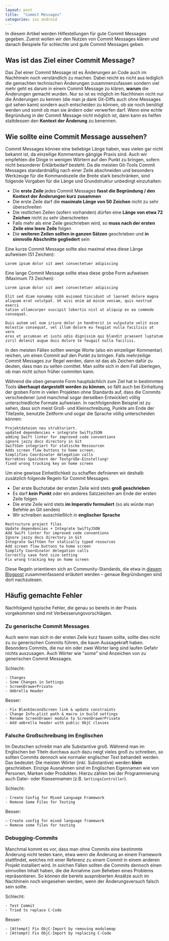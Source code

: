```yaml
---
layout: post
title:  "Commit Messages"
categories: ios android
---
```


In diesem Artikel werden Hilfestellungen für gute Commit Messages gegeben. Zuerst wollen wir den Nutzen von Commit Messages klären und danach Beispiele für schlechte und gute Commit Messages geben.

## Was ist das Ziel einer Commit Message?

Das Ziel einer Commit Message ist es Änderungen an Code auch im Nachhinein noch verständlich zu machen. Dabei reicht es nicht aus lediglich die gemachten technischen Änderungen zusammenzufassen sondern viel mehr geht es darum in einem Commit Message zu klären, **warum** die Änderungen gemacht wurden. Nur so ist es möglich im Nachhinein nicht nur die Änderungen zu kennen (die man ja dank Git-Diffs auch ohne Messages gut sehen kann) sondern auch entscheiden zu können, ob sie noch benötigt werden und somit ob man sie ändern oder verwerfen darf. Wenn eine echte Begründung in der Commit Message nicht möglich ist, dann kann es helfen stattdessen den **Kontext der Änderung** zu benennen.

## Wie sollte eine Commit Message aussehen?

Commit Messages können eine beliebige Länge haben, was vielen gar nicht bekannt ist, da einzeilige Kommentare gängige Praxis sind. Auch wir empfehlen die Dinge in wenigen Wörtern auf den Punkt zu bringen, sofern nicht besonderer Erklärbedarf besteht. Da die meisten Git-Tools Commit Messages standardmäßig nach einer Zeile abschneiden und besonders Werkzeuge für die Kommandozeile die Breite stark beschränken, sind folgende Vorgaben für die Länge und Grundstruktur unbedingt einzuhalten:

* Die **erste Zeile** jedes Commit Messages **fasst die Begründung / den Kontext der Änderungen kurz zusammen**
* Die erste Zeile darf die **maximale Länge von 50 Zeichen** nicht zu sehr überschreiten
* Die restlichen Zeilen (sofern vorhanden) dürfen eine **Länge von etwa 72 Zeichen** nicht zu sehr überschreiten
* Falls mehr als eine Zeile geschrieben wird, so **muss nach der ersten Zeile eine leere Zeile** folgen
* Die **weiteren Zeilen sollten in ganzen Sätzen** geschrieben und **in sinnvolle Abschnitte gegliedert** sein

Eine kurze Commit Message sollte also maximal etwa diese Länge aufweisen (51 Zeichen):

```text
Lorem ipsum dolor sit amet consectetuer adipiscing
```

Eine lange Commit Message sollte etwa diese grobe Form aufweisen (Maximum 73 Zeichen):

```text
Lorem ipsum dolor sit amet consectetuer adipiscing

Elit sed diam nonummy nibh euismod tincidunt ut laoreet dolore magna
aliquam erat volutpat. Ut wisi enim ad minim veniam, quis nostrud exerci
tation ullamcorper suscipit lobortis nisl ut aliquip ex ea commodo
consequat.

Duis autem vel eum iriure dolor in hendrerit in vulputate velit esse
molestie consequat, vel illum dolore eu feugiat nulla facilisis at vero
eros et accumsan et iusto odio dignissim qui blandit praesent luptatum
zzril delenit augue duis dolore te feugait nulla facilisi.
```

In den meisten Fällen sollten wenige Worte (also ein einzeiliger Kommentar) reichen, um einen Commit auf den Punkt zu bringen. Falls mehrzeilige Commit Messages zur Regel werden, dann ist das als Zeichen dafür zu deuten, dass man zu selten comittet. Man sollte sich in dem Fall überlegen, ob man nicht schon früher commiten kann.

Während die oben genannte Form hauptsächlich zum Ziel hat in bestimmten Tools **überhaupt dargestellt werden zu können**, so fällt auch bei Einhaltung der groben Form in vielen Projekten ohne Standards auf, dass die Commits verschiedener (und manchmal sogar derselben Entwickler) völlig unterschiedliche Formate aufweisen. In nachfolgendem Beispiel ist zu sehen, dass sich meist Groß- und Kleinschreibung, Punkte am Ende der Titelzeile, benutzte Zeitform und sogar die Sprache völlig unterscheiden können:

```text
Projektdateien neu strukturiert.
updated dependencies + integrate SwiftyJSON
adding Swift linter for improved code conventions
ignore jazzy docs directory in Git
SwiftGen integriert für statische Ressourcen
Adds screen flow buttons to home screen.
Simplifies Coordinator delegation calls
Korrektes Speichern der Textgröße-Einstellung!
fixed wrong tracking key on home screen
```

Um eine gewisse Einheitlichkeit zu schaffen definieren wir deshalb zusätzlich folgende Regeln für Commit Messages:

* Der erste Buchstabe der ersten Zeile wird stets **groß geschrieben**
* Es darf ***kein*** **Punkt** oder ein anderes Satzzeichen am Ende der ersten Zeile folgen
* Die erste Zeile wird stets **im Imperativ formuliert** (so als würde man Befehle an Git senden)
* Wir schreiben ausschließlich in **englischer Sprache**

```text
Restructure project files
Update dependencies + Integrate SwiftyJSON
Add Swift linter for improved code conventions
Ignore jazzy docs directory in Git
Integrate SwiftGen for statically typed resources
Add screen flow buttons to home screen
Simplify Coordinator delegation calls
Correctly save font size setting
Fix wrong tracking key on home screen
```

Diese Regeln orientieren sich an Community-Standards, die etwa in [diesem Blogpost](http://chris.beams.io/posts/git-commit/) zusammenfassend erläutert werden – genaue Begründungen sind dort nachzulesen.

## Häufig gemachte Fehler

Nachfolgend typische Fehler, die genau so bereits in der Praxis vorgekommen sind mit Verbesserungsvorschlägen.

### Zu generische Commit Messages

Auch wenn man sich in der ersten Zeile kurz fassen sollte, sollte dies nicht zu zu generischen Commits führen, die kaum Aussagekraft haben. Besonders Commits, die nur ein oder zwei Wörter lang sind laufen Gefahr nichts auszusagen. Auch Wörter wie "some" sind Anzeichen von zu generischen Commit Messages.

Schlecht:

```
- Changes
- Some Changes in Settings
- ScreenDrawerPrivate
- Umbrella Header
```

Besser:

```
- Fix BlankSecondScreen link & update constraints
- Change Info.plist path & macro in build settings
- Rename ScreenDrawer module to ScreenDrawerPrivate
- Add umbrella header with public ObjC classes
```

### Falsche Großschreibung im Englischen

Im Deutschen schreibt man alle Substantive groß. Während man im Englischen bei Titeln durchaus auch dazu neigt vieles groß zu schreiben, so sollten Commits dennoch wie normaler englischer Text behandelt werden. Das bedeutet: Die meisten Wörter (inkl. Substantive) werden **klein** geschrieben. Einzige Ausnahmen sind im Englischen Eigennamen wie von Personen, Marken oder Produkten. Hierzu zählen bei der Programmierung auch Datei- oder Klassennamen (z.B. `SettingsController`).

Schlecht:

```
- Create Config for Mixed Language Framework
- Remove Some Files for Testing
```

Besser:

```
– Create config for mixed language framework
– Remove some files for testing
```

### Debugging-Commits

Manchmal kommt es vor, dass man ohne Commits eine bestimmte Änderung nicht testen kann, etwa wenn die Änderung an einem Framework stattfindet, welches mit einer Referenz zu einem Commit in einem anderen Projekt installiert wird. In solchen Fällen sollten die Commits dennoch einen sinnvollen Inhalt haben, die die Annahme zum Beheben eines Problems repräsentieren. So können die bereits ausprobierten Ansätze auch im Nachhinein noch eingesehen werden, wenn der Änderungsversuch falsch sein sollte.

Schlecht:

```
- Test Commit
- Tried to replace C-Code
```

Besser:

```
- [Attempt] Fix ObjC-Import by removing modulemap
- [Attempt] Fix ObjC-Import by replacing C-Code
```
